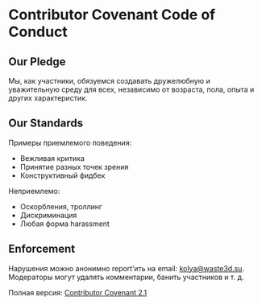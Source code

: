 # Contributor Covenant Code of Conduct

## Our Pledge

Мы, как участники, обязуемся создавать дружелюбную и уважительную среду для всех, независимо от возраста, пола, опыта и других характеристик.

## Our Standards

Примеры приемлемого поведения:
- Вежливая критика  
- Принятие разных точек зрения  
- Конструктивный фидбек  

Неприемлемо:
- Оскорбления, троллинг  
- Дискриминация  
- Любая форма harassment  

## Enforcement

Нарушения можно анонимно report’ить на email: kolya@waste3d.su.  
Модераторы могут удалять комментарии, банить участников и т. д.  

Полная версия: [Contributor Covenant 2.1](https://www.contributor-covenant.org/version/2/1/code_of_conduct.html)  